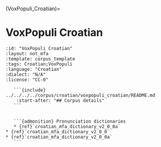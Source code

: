 
(VoxPopuli_Croatian)=
# VoxPopuli Croatian

``````{corpus} VoxPopuli Croatian
:id: "VoxPopuli Croatian"
:layout: not_mfa
:template: corpus_template
:tags: Croatian;VoxPopuli
:language: "Croatian"
:dialect: "N/A"
:license: "CC-0"

   ```{include} ../../../../corpus/croatian/voxpopuli_croatian/README.md
    :start-after: "## Corpus details"
   ```


   ```{admonition} Pronunciation dictionaries
   * {ref}`croatian_mfa_dictionary_v2_0_0a`
* {ref}`croatian_mfa_dictionary_v2_0_0`
* {ref}`croatian_mfa_dictionary_v2_0_0a`
   ```
``````
